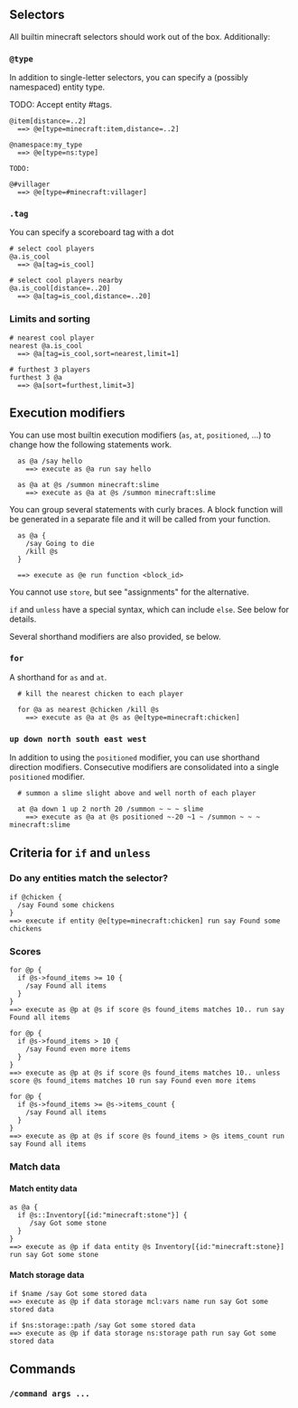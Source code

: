 ## Selectors

All builtin minecraft selectors should work out of the box. Additionally:

### `@type`

In addition to single-letter selectors, you can specify a (possibly namespaced) entity type. 

TODO: Accept entity #tags.
````
@item[distance=..2]
  ==> @e[type=minecraft:item,distance=..2]

@namespace:my_type 
  ==> @e[type=ns:type]

TODO:

@#villager 
  ==> @e[type=#minecraft:villager] 
````

### `.tag`

You can specify a scoreboard tag with a dot 

````
# select cool players
@a.is_cool 
  ==> @a[tag=is_cool]

# select cool players nearby
@a.is_cool[distance=..20]
  ==> @a[tag=is_cool,distance=..20]

````

### Limits and sorting

````
# nearest cool player
nearest @a.is_cool 
  ==> @a[tag=is_cool,sort=nearest,limit=1]

# furthest 3 players
furthest 3 @a
  ==> @a[sort=furthest,limit=3]

````

## Execution modifiers

You can use most builtin execution modifiers (`as`, `at`, `positioned`, ...) to change how the following statements work.


````
  as @a /say hello
    ==> execute as @a run say hello

  as @a at @s /summon minecraft:slime
    ==> execute as @a at @s /summon minecraft:slime
````
You can group several statements with curly braces. A block function will be generated in a separate file and it will be called from your function.

````
  as @a {
    /say Going to die
    /kill @s
  }

  ==> execute as @e run function <block_id>
````
You cannot use `store`, but see "assignments" for the alternative.

`if` and  `unless` have a special syntax, which can include `else`. See below for details.

Several shorthand modifiers are also provided, se below.

### `for`

A shorthand for `as` and `at`.

````
  # kill the nearest chicken to each player

  for @a as nearest @chicken /kill @s
    ==> execute as @a at @s as @e[type=minecraft:chicken]
````

### `up down north south east west` 
In addition to using the `positioned` modifier, you can use shorthand direction modifiers. Consecutive modifiers are consolidated into a single `positioned` modifier.

````
  # summon a slime slight above and well north of each player

  at @a down 1 up 2 north 20 /summon ~ ~ ~ slime
    ==> execute as @a at @s positioned ~-20 ~1 ~ /summon ~ ~ ~ minecraft:slime
````

## Criteria for `if` and `unless`
### Do any entities match the selector?
````
if @chicken {
  /say Found some chickens
}
==> execute if entity @e[type=minecraft:chicken] run say Found some chickens
````
### Scores 
````
for @p {
  if @s->found_items >= 10 {
    /say Found all items
  }
}
==> execute as @p at @s if score @s found_items matches 10.. run say Found all items

for @p {
  if @s->found_items > 10 {
    /say Found even more items
  }
}
==> execute as @p at @s if score @s found_items matches 10.. unless score @s found_items matches 10 run say Found even more items

for @p {
  if @s->found_items >= @s->items_count {
    /say Found all items
  }
}
==> execute as @p at @s if score @s found_items > @s items_count run say Found all items
````
### Match data
#### Match entity data
````
as @a {
  if @s::Inventory[{id:"minecraft:stone"}] {
     /say Got some stone
  }
}
==> execute as @p if data entity @s Inventory[{id:"minecraft:stone}] run say Got some stone
````

#### Match storage data
````
if $name /say Got some stored data
==> execute as @p if data storage mcl:vars name run say Got some stored data

if $ns:storage::path /say Got some stored data
==> execute as @p if data storage ns:storage path run say Got some stored data
````

## Commands

### `/command args ...`

